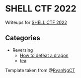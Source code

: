 # SHELL CTF 2022

Writeups for [SHELL CTF 2022](https://ctftime.org/event/1604)

## Categories

- Reversing
   - [How to defeat a dragon](https://github.com/DJMucki/Writeups/blob/main/SHELL_CTF_2022/How_to_defeat_a_dragon/MarkDowns/HowToDefeatADragon.md)
   - [tea](https://github.com/DJMucki/Writeups/blob/main/SHELL_CTF_2022/tea/MarkDowns/tea.md)

Template taken from @[RyanNgCT](https://github.com/RyanNgCT/CTF-Writeup-Template)
